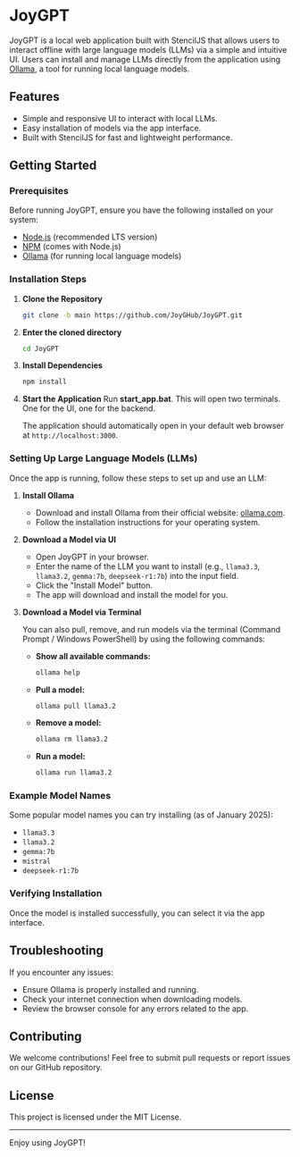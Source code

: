# JoyGPT

JoyGPT is a local web application built with StencilJS that allows users to interact offline with large language models (LLMs) via a simple and intuitive UI. Users can install and manage LLMs directly from the application using [Ollama](https://ollama.com/), a tool for running local language models.

## Features
- Simple and responsive UI to interact with local LLMs.
- Easy installation of models via the app interface.
- Built with StencilJS for fast and lightweight performance.

## Getting Started

### Prerequisites
Before running JoyGPT, ensure you have the following installed on your system:

- [Node.js](https://nodejs.org/) (recommended LTS version)
- [NPM](https://www.npmjs.com/) (comes with Node.js)
- [Ollama](https://ollama.com/) (for running local language models)

### Installation Steps

1. **Clone the Repository**
   ```sh
   git clone -b main https://github.com/JoyGHub/JoyGPT.git
   ```

2. **Enter the cloned directory**
   ```sh
   cd JoyGPT
   ```

3. **Install Dependencies**
   ```sh
   npm install
   ```

4. **Start the Application**
   Run **start_app.bat**. This will open two terminals. One for the UI, one for the backend.

   The application should automatically open in your default web browser at `http://localhost:3000`.

### Setting Up Large Language Models (LLMs)

Once the app is running, follow these steps to set up and use an LLM:

1. **Install Ollama**
   - Download and install Ollama from their official website: [ollama.com](https://ollama.com/).
   - Follow the installation instructions for your operating system.

2. **Download a Model via UI**
   - Open JoyGPT in your browser.
   - Enter the name of the LLM you want to install (e.g., `llama3.3`, `llama3.2`, `gemma:7b`, `deepseek-r1:7b`) into the input field.
   - Click the "Install Model" button.
   - The app will download and install the model for you.

3. **Download a Model via Terminal**

   You can also pull, remove, and run models via the terminal (Command Prompt / Windows PowerShell) by using the following commands:

   - **Show all available commands:**
     ```sh
     ollama help
     ```
   
   - **Pull a model:**
     ```sh
     ollama pull llama3.2
     ```
   
   - **Remove a model:**
     ```sh
     ollama rm llama3.2
     ```
   
   - **Run a model:**
     ```sh
     ollama run llama3.2
     ```

### Example Model Names
Some popular model names you can try installing (as of January 2025):

- `llama3.3`
- `llama3.2`
- `gemma:7b`
- `mistral`
- `deepseek-r1:7b`

### Verifying Installation
Once the model is installed successfully, you can select it via the app interface.

## Troubleshooting

If you encounter any issues:
- Ensure Ollama is properly installed and running.
- Check your internet connection when downloading models.
- Review the browser console for any errors related to the app.

## Contributing

We welcome contributions! Feel free to submit pull requests or report issues on our GitHub repository.

## License

This project is licensed under the MIT License.

---

Enjoy using JoyGPT!